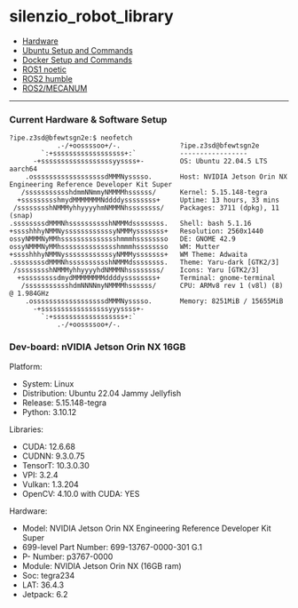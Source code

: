 # silenzio_robot_library


- [Hardware](HARDWARE/README.md)<br/>
- [Ubuntu Setup and Commands](LINUX/README.md)<br/>
- [Docker Setup and Commands](LINUX/Docker/README.md)<br/>
- [ROS1 noetic](ROS1/README.md)<br/>
- [ROS2 humble](ROS2/README.md)<br/>
- [ROS2/MECANUM](ROS2/MECANUM)<br/>

____

### Current Hardware & Software Setup

```
?ipe.z3sd@bfewtsgn2e:$ neofetch
            .-/+oossssoo+/-.               ?ipe.z3sd@bfewtsgn2e 
        `:+ssssssssssssssssss+:`           ----------------- 
      -+ssssssssssssssssssyyssss+-         OS: Ubuntu 22.04.5 LTS aarch64 
    .ossssssssssssssssssdMMMNysssso.       Host: NVIDIA Jetson Orin NX Engineering Reference Developer Kit Super 
   /ssssssssssshdmmNNmmyNMMMMhssssss/      Kernel: 5.15.148-tegra 
  +ssssssssshmydMMMMMMMNddddyssssssss+     Uptime: 13 hours, 33 mins 
 /sssssssshNMMMyhhyyyyhmNMMMNhssssssss/    Packages: 3711 (dpkg), 11 (snap) 
.ssssssssdMMMNhsssssssssshNMMMdssssssss.   Shell: bash 5.1.16 
+sssshhhyNMMNyssssssssssssyNMMMysssssss+   Resolution: 2560x1440 
ossyNMMMNyMMhsssssssssssssshmmmhssssssso   DE: GNOME 42.9 
ossyNMMMNyMMhsssssssssssssshmmmhssssssso   WM: Mutter 
+sssshhhyNMMNyssssssssssssyNMMMysssssss+   WM Theme: Adwaita 
.ssssssssdMMMNhsssssssssshNMMMdssssssss.   Theme: Yaru-dark [GTK2/3] 
 /sssssssshNMMMyhhyyyyhdNMMMNhssssssss/    Icons: Yaru [GTK2/3] 
  +sssssssssdmydMMMMMMMMddddyssssssss+     Terminal: gnome-terminal 
   /ssssssssssshdmNNNNmyNMMMMhssssss/      CPU: ARMv8 rev 1 (v8l) (8) @ 1.984GHz 
    .ossssssssssssssssssdMMMNysssso.       Memory: 8251MiB / 15655MiB 
      -+sssssssssssssssssyyyssss+-
        `:+ssssssssssssssssss+:`                                   
            .-/+oossssoo+/-.                                       
```

### Dev-board: nVIDIA Jetson Orin NX 16GB

Platform:
- System: Linux
- Distribution: Ubuntu 22.04 Jammy Jellyfish
- Release: 5.15.148-tegra
- Python: 3.10.12

Libraries:
- CUDA: 12.6.68
- CUDNN: 9.3.0.75
- TensorT: 10.3.0.30
- VPI: 3.2.4
- Vulkan: 1.3.204
- OpenCV: 4.10.0 with CUDA: YES

Hardware:
- Model: NVIDIA Jetson Orin NX Engineering Reference Developer Kit Super
- 699-level Part Number: 699-13767-0000-301 G.1
- P- Number: p3767-0000
- Module: NVIDIA Jetson Orin NX (16GB ram)
- Soc: tegra234
- LAT: 36.4.3
- Jetpack: 6.2

